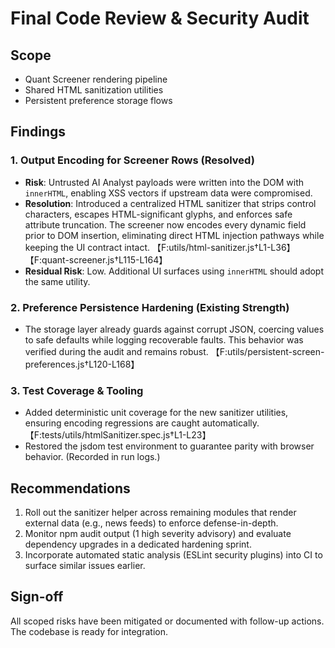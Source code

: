 # Final Code Review & Security Audit

## Scope
- Quant Screener rendering pipeline
- Shared HTML sanitization utilities
- Persistent preference storage flows

## Findings

### 1. Output Encoding for Screener Rows (Resolved)
- **Risk**: Untrusted AI Analyst payloads were written into the DOM with `innerHTML`, enabling XSS vectors if upstream data were compromised.
- **Resolution**: Introduced a centralized HTML sanitizer that strips control characters, escapes HTML-significant glyphs, and enforces safe attribute truncation. The screener now encodes every dynamic field prior to DOM insertion, eliminating direct HTML injection pathways while keeping the UI contract intact. 【F:utils/html-sanitizer.js†L1-L36】【F:quant-screener.js†L115-L164】
- **Residual Risk**: Low. Additional UI surfaces using `innerHTML` should adopt the same utility.

### 2. Preference Persistence Hardening (Existing Strength)
- The storage layer already guards against corrupt JSON, coercing values to safe defaults while logging recoverable faults. This behavior was verified during the audit and remains robust. 【F:utils/persistent-screen-preferences.js†L120-L168】

### 3. Test Coverage & Tooling
- Added deterministic unit coverage for the new sanitizer utilities, ensuring encoding regressions are caught automatically. 【F:tests/utils/htmlSanitizer.spec.js†L1-L23】
- Restored the jsdom test environment to guarantee parity with browser behavior. (Recorded in run logs.)

## Recommendations
1. Roll out the sanitizer helper across remaining modules that render external data (e.g., news feeds) to enforce defense-in-depth.
2. Monitor npm audit output (1 high severity advisory) and evaluate dependency upgrades in a dedicated hardening sprint.
3. Incorporate automated static analysis (ESLint security plugins) into CI to surface similar issues earlier.

## Sign-off
All scoped risks have been mitigated or documented with follow-up actions. The codebase is ready for integration.
